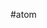 #atom
<head>
    <meta http-equiv="Content-Type" content="text/html; charset=UTF-8" />
    <meta name='viewport' content='width=device-width, initial-scale=1, maximum-scale=1, user-scalable=yes' />
    <link rel="profile" href="http://gmpg.org/xfn/11" />
    <link rel="pingback" href="http://muhimhadiseler.org/xmlrpc.php" />
    <title>İyi İnanç</title>
    <script type="text/javascript">
Güzel varlık! Hasta yatıyorsun, yüreğimse
Yorgun ağlamaktan ve şimdiden bir korku
Doğuyor içime; fakat, fakat inanamıyorum
Öleceğine senin, sevdiğin sürece.
—Johann Christian Friedrich Hölderlin
</script>
